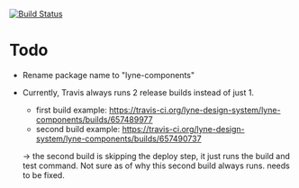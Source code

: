 [![Build Status](https://travis-ci.org/lyne-design-system/lyne-components.svg?branch=master)](https://travis-ci.org/lyne-design-system/lyne-components)

# Todo
- Rename package name to "lyne-components"
- Currently, Travis always runs 2 release builds instead of just 1.
    - first build example: https://travis-ci.org/lyne-design-system/lyne-components/builds/657489977
    - second build example: https://travis-ci.org/lyne-design-system/lyne-components/builds/657490737

    -> the second build is skipping the deploy step, it just runs the build and test command. Not sure as of why this second build always runs. needs to be fixed.
